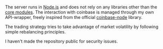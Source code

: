 The server runs in <a href="https://nodejs.org/en/" target="_blank" rel="noopener noreferrer">Node.js</a> and does not rely on any libraries other than the <a href="https://nodejs.org/api/modules.html" target="_blank" rel="noopener noreferrer">core modules</a>. The interaction with coinbase is managed through my own API-wrapper, freely inspired from the official <a href="https://github.com/coinbase/coinbase-node" target="_blank" rel="noopener noreferrer">coinbase-node</a> library.

The trading strategy tries to take advantage of market volatility by following simple rebalancing principles.

I haven't made the repository public for security issues.
